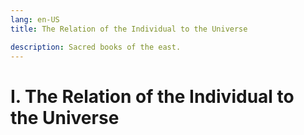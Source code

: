 ```yaml
---
lang: en-US
title: The Relation of the Individual to the Universe

description: Sacred books of the east.
---
```


# I. The Relation of the Individual to the Universe

